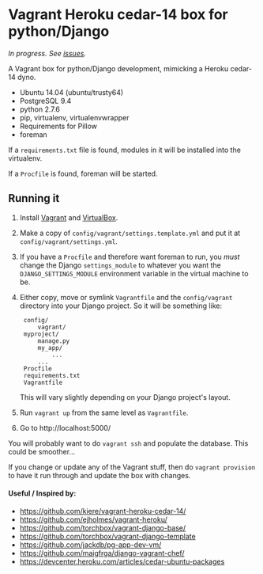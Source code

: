 # Vagrant Heroku cedar-14 box for python/Django

*In progress. See [issues](https://github.com/philgyford/vagrant-heroku-cedar-14-python/issues).*

A Vagrant box for python/Django development, mimicking a Heroku cedar-14 dyno.

* Ubuntu 14.04 (ubuntu/trusty64)
* PostgreSQL 9.4
* python 2.7.6
* pip, virtualenv, virtualenvwrapper
* Requirements for Pillow
* foreman

If a `requirements.txt` file is found, modules in it will be installed into the virtualenv.

If a `Procfile` is found, foreman will be started.


## Running it

1. Install [Vagrant](https://www.vagrantup.com/) and [VirtualBox](https://www.virtualbox.org/).

2. Make a copy of `config/vagrant/settings.template.yml` and put it at `config/vagrant/settings.yml`.

3. If you have a `Procfile` and therefore want foreman to run, you *must* change the Django `settings_module` to whatever you want the `DJANGO_SETTINGS_MODULE` environment variable in the virtual machine to be.

4. Either copy, move or symlink `Vagrantfile` and the `config/vagrant` directory into your Django project. So it will be something like:

		config/
			vagrant/
		myproject/
			manage.py
			my_app/
				...
			...
		Procfile
		requirements.txt
		Vagrantfile

	This will vary slightly depending on your Django project's layout.

5. Run `vagrant up` from the same level as `Vagrantfile`.

6. Go to http://localhost:5000/

You will probably want to do `vagrant ssh` and populate the database. This could be smoother...

If you change or update any of the Vagrant stuff, then do `vagrant provision` to have it run through and update the box with changes.


#### Useful / Inspired by:

* https://github.com/kiere/vagrant-heroku-cedar-14/
* https://github.com/ejholmes/vagrant-heroku/
* https://github.com/torchbox/vagrant-django-base/
* https://github.com/torchbox/vagrant-django-template
* https://github.com/jackdb/pg-app-dev-vm/
* https://github.com/maigfrga/django-vagrant-chef/
* https://devcenter.heroku.com/articles/cedar-ubuntu-packages

